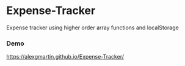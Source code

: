 # Expense-Tracker
Expense tracker using higher order array functions and localStorage

### Demo
https://alexgmartin.github.io/Expense-Tracker/
